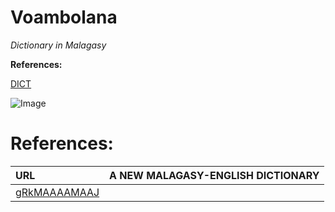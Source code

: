 # Voambolana 

_Dictionary in Malagasy_


**References:**

[DICT](https://en.wikipedia.org/wiki/DICT) 

![Image](src)


# References:
| URL                                                             | A NEW MALAGASY-ENGLISH DICTIONARY |
|:----------------------------------------------------------------|:----------------------------------|
| [gRkMAAAAMAAJ](https://books.google.ca/books?id=gRkMAAAAMAAJ)   |                                   |

